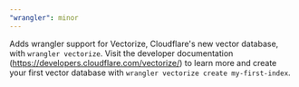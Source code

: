 ```yaml
---
"wrangler": minor
---
```


Adds wrangler support for Vectorize, Cloudflare's new vector database, with
`wrangler vectorize`. Visit the developer documentation
(https://developers.cloudflare.com/vectorize/) to learn more and create your
first vector database with `wrangler vectorize create my-first-index`.
